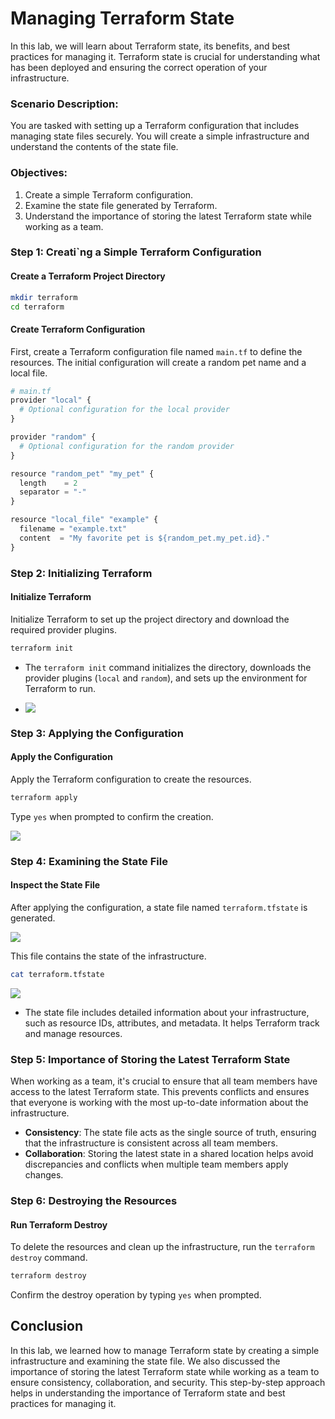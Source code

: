 # Managing Terraform State

In this lab, we will learn about Terraform state, its benefits, and best practices for managing it. Terraform state is crucial for understanding what has been deployed and ensuring the correct operation of your infrastructure.

### Scenario Description:
You are tasked with setting up a Terraform configuration that includes managing state files securely. You will create a simple infrastructure and understand the contents of the state file.

### Objectives:
1. Create a simple Terraform configuration.
2. Examine the state file generated by Terraform.
3. Understand the importance of storing the latest Terraform state while working as a team.

### Step 1: Creati`ng a Simple Terraform Configuration

#### Create a Terraform Project Directory

```sh
mkdir terraform
cd terraform
```

#### Create Terraform Configuration
First, create a Terraform configuration file named `main.tf` to define the resources. The initial configuration will create a random pet name and a local file.

```py
# main.tf
provider "local" {
  # Optional configuration for the local provider
}

provider "random" {
  # Optional configuration for the random provider
}

resource "random_pet" "my_pet" {
  length    = 2
  separator = "-"
}

resource "local_file" "example" {
  filename = "example.txt"
  content  = "My favorite pet is ${random_pet.my_pet.id}."
}
```

### Step 2: Initializing Terraform

#### Initialize Terraform
Initialize Terraform to set up the project directory and download the required provider plugins.

```sh
terraform init
```

- The `terraform init` command initializes the directory, downloads the provider plugins (`local` and `random`), and sets up the environment for Terraform to run.

- ![](https://github.com/Minhaz00/Terraform-Labs/blob/main/Terraform%20Labs/09.%20Managing%20Terraform%20State/images/lab-9-1.png)

### Step 3: Applying the Configuration

#### Apply the Configuration
Apply the Terraform configuration to create the resources.

```sh
terraform apply
```

Type `yes` when prompted to confirm the creation.

![](https://github.com/Minhaz00/Terraform-Labs/blob/main/Terraform%20Labs/09.%20Managing%20Terraform%20State/images/lab-6-2.png)

### Step 4: Examining the State File

#### Inspect the State File
After applying the configuration, a state file named `terraform.tfstate` is generated. 

![](https://github.com/Minhaz00/Terraform-Labs/blob/main/Terraform%20Labs/09.%20Managing%20Terraform%20State/images/lab-9-2.png)

This file contains the state of the infrastructure.

```sh
cat terraform.tfstate
```

![](https://github.com/Minhaz00/Terraform-Labs/blob/main/Terraform%20Labs/09.%20Managing%20Terraform%20State/images/lab-9-3.png)

- The state file includes detailed information about your infrastructure, such as resource IDs, attributes, and metadata. It helps Terraform track and manage resources.

### Step 5: Importance of Storing the Latest Terraform State

When working as a team, it's crucial to ensure that all team members have access to the latest Terraform state. This prevents conflicts and ensures that everyone is working with the most up-to-date information about the infrastructure. 

- **Consistency**: The state file acts as the single source of truth, ensuring that the infrastructure is consistent across all team members.
- **Collaboration**: Storing the latest state in a shared location helps avoid discrepancies and conflicts when multiple team members apply changes.

### Step 6: Destroying the Resources

#### Run Terraform Destroy
To delete the resources and clean up the infrastructure, run the `terraform destroy` command.

```sh
terraform destroy
```

Confirm the destroy operation by typing `yes` when prompted.

## Conclusion

In this lab, we learned how to manage Terraform state by creating a simple infrastructure and examining the state file. We also discussed the importance of storing the latest Terraform state while working as a team to ensure consistency, collaboration, and security. This step-by-step approach helps in understanding the importance of Terraform state and best practices for managing it.

